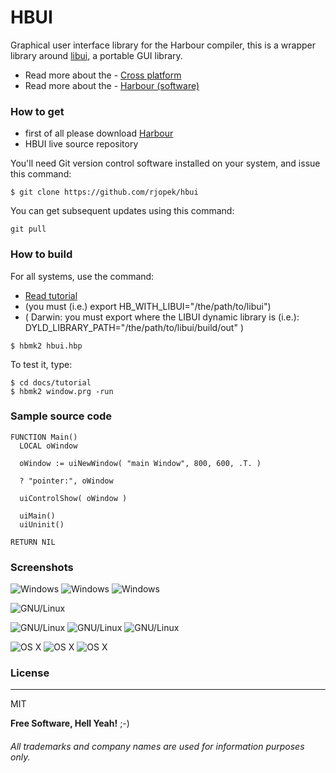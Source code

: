 # **HBUI**

Graphical user interface library for the Harbour compiler, this is a wrapper library around [libui](https://github.com/andlabs/libui), a portable GUI library.

- Read more about the - [Cross platform](https://en.wikipedia.org/wiki/Cross-platform)
- Read more about the - [Harbour (software)](https://en.wikipedia.org/wiki/Harbour_(software))

### How to get
- first of all please download [Harbour](https://github.com/harbour/core)
- HBUI live source repository

You'll need Git version control software installed on your system, and issue this command:
```
$ git clone https://github.com/rjopek/hbui
```
You can get subsequent updates using this command:

```
git pull
```

### How to build
For all systems, use the command:
- [Read tutorial](https://github.com/rjopek/HBUI/blob/master/docs/tutorial/README.md)
- (you must (i.e.) export HB_WITH_LIBUI="/the/path/to/libui")
-   ( Darwin: you must export where the LIBUI dynamic library is (i.e.): DYLD_LIBRARY_PATH="/the/path/to/libui/build/out" )  

```
$ hbmk2 hbui.hbp
```
To test it, type:
```
$ cd docs/tutorial
$ hbmk2 window.prg -run
```

### Sample source code
```
FUNCTION Main()
  LOCAL oWindow

  oWindow := uiNewWindow( "main Window", 800, 600, .T. )

  ? "pointer:", oWindow

  uiControlShow( oWindow )

  uiMain()
  uiUninit()

RETURN NIL
```

### Screenshots
![Windows](docs/tutorial/window_window_01.png "Windows 10 desktop")
![Windows](docs/tutorial/window_window_02.png "Windows 10 desktop")
![Windows](docs/tutorial/window_window_03.png "Windows 10 desktop")

![GNU/Linux](docs/tutorial/window_elementary.png "With family Linux Elementary desktop Pantheon, based on GNOME")

![GNU/Linux](docs/tutorial/window_ubuntu_01.png "With family Linux Ubuntu desktop, based on GNOME")
![GNU/Linux](docs/tutorial/window_ubuntu_02.png "With family Linux Ubuntu desktop, based on GNOME")
![GNU/Linux](docs/tutorial/window_ubuntu_03.png "With family Linux Ubuntu desktop, based on GNOME")

![OS X](docs/tutorial/window_darwin_01.png "Desktop Aqua in OS X  1/3")
![OS X](docs/tutorial/window_darwin_02.png "Desktop Aqua in OS X  2/3")
![OS X](docs/tutorial/window_darwin_03.png "Desktop Aqua in OS X  3/3")

### License
---
MIT

**Free Software, Hell Yeah!** ;-)

###### All trademarks and company names are used for information purposes only.
